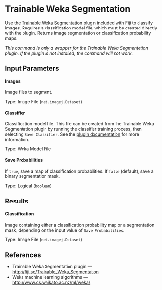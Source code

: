 Trainable Weka Segmentation
===========================

Use the [Trainable Weka Segmentation](http://fiji.sc/Trainable_Weka_Segmentation)
plugin included with Fiji to classify images. Requires
a classification model file, which must be created
directly with the plugin. Returns image
segmentation or classification probability maps.

*This command is only a wrapper for the Trainable Weka Segmentation
plugin. If the plugin is not installed, the command will not work.*

Input Parameters
----------------

#### Images

Image files to segment.

Type: Image File (`net.imagej.Dataset`)

#### Classifier

Classification model file. This file can be created from
the Trainable Weka Segmentation plugin by running the
classifier training process, then selecting `Save Classifier`.
See the [plugin documentation](http://fiji.sc/Trainable_Weka_Segmentation)
for more information.

Type: Weka Model File

#### Save Probabilities

If `true`, save a map of classification probabilities.
If `false` (default), save a binary segmentation mask.

Type: Logical (`boolean`)

Results
-------

#### Classification

Image containing either a classification probability map
or a segmentation mask, depending on the input value of
`Save Probabilities`.

Type: Image File (`net.imagej.Dataset`)

References
----------

- Trainable Weka Segmentation plugin &mdash; <http://fiji.sc/Trainable_Weka_Segmentation>
- Weka machine learning algorithms &mdash; <http://www.cs.waikato.ac.nz/ml/weka/>
